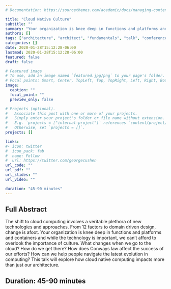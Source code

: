 ```yaml
---
# Documentation: https://sourcethemes.com/academic/docs/managing-content/

title: "Cloud Native Culture"
subtitle: ""
summary: "Your organization is knee deep in functions and platforms and containers and while the technology is important, we can’t afford to overlook the importance of culture."
authors: []
tags: ["architecture", "architect", "fundamentals", "talk", "conference", "microservices", "cloud native", "techniques", "culture"]
categories: []
date: 2020-01-28T15:12:28-06:00
lastmod: 2020-01-28T15:12:28-06:00
featured: false
draft: false

# Featured image
# To use, add an image named `featured.jpg/png` to your page's folder.
# Focal points: Smart, Center, TopLeft, Top, TopRight, Left, Right, BottomLeft, Bottom, BottomRight.
image:
  caption: ""
  focal_point: ""
  preview_only: false

# Projects (optional).
#   Associate this post with one or more of your projects.
#   Simply enter your project's folder or file name without extension.
#   E.g. `projects = ["internal-project"]` references `content/project/deep-learning/index.md`.
#   Otherwise, set `projects = []`.
projects: []

links:
#- icon: twitter
#  icon_pack: fab
#  name: Follow
#  url: https://twitter.com/georgecushen
url_code: ""
url_pdf: ""
url_slides: ""
url_video: ""

duration: "45-90 minutes"
---
```

## Full Abstract
The shift to cloud computing involves a veritable plethora of new technologies and approaches. From 12 factors to domain driven design, change is afoot. Your organization is knee deep in functions and platforms and containers and while the technology is important, we can’t afford to overlook the importance of culture. What changes when we go to the cloud? How do we get there? How does Conways law affect the success of our efforts? How can we help people navigate the latest evolution in computing? This talk will explore how cloud native computing impacts more than just our architecture.
## Duration: 45-90 minutes
